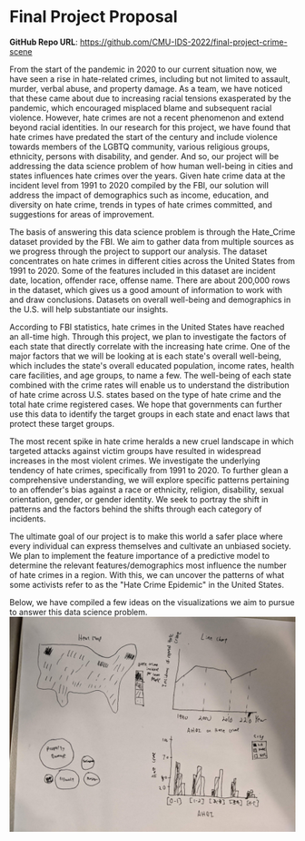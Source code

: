 # Final Project Proposal

**GitHub Repo URL**: https://github.com/CMU-IDS-2022/final-project-crime-scene

From the start of the pandemic in 2020 to our current situation now, we have seen a rise in hate-related crimes, including but not limited to assault, murder, verbal abuse, and property damage. As a team, we have noticed that these came about due to increasing racial tensions exasperated by the pandemic, which encouraged misplaced blame and subsequent racial violence. However, hate crimes are not a recent phenomenon and extend beyond racial identities. In our research for this project, we have found that hate crimes have predated the start of the century and include violence towards members of the LGBTQ community, various religious groups, ethnicity, persons with disability, and gender. And so, our project will be addressing the data science problem of how human well-being in cities and states influences hate crimes over the years. Given hate crime data at the incident level from 1991 to 2020 compiled by the FBI, our solution will address the impact of demographics such as income, education, and diversity on hate crime, trends in types of hate crimes committed, and suggestions for areas of improvement.

The basis of answering this data science problem is through the Hate_Crime dataset provided by the FBI. We aim to gather data from multiple sources as we progress through the project to support our analysis. The dataset concentrates on hate crimes in different cities across the United States from 1991 to 2020. Some of the features included in this dataset are incident date, location, offender race, offense name. There are about 200,000 rows in the dataset, which gives us a good amount of information to work with and draw conclusions. Datasets on overall well-being and demographics in the U.S. will help substantiate our insights. 

According to FBI statistics, hate crimes in the United States have reached an all-time high. Through this project, we plan to investigate the factors of each state that directly correlate with the increasing hate crime. One of the major factors that we will be looking at is each state's overall well-being, which includes the state's overall educated population, income rates, health care facilities, and age groups, to name a few. The well-being of each state combined with the crime rates will enable us to understand the distribution of hate crime across U.S. states based on the type of hate crime and the total hate crime registered cases. We hope that governments can further use this data to identify the target groups in each state and enact laws that protect these target groups.

The most recent spike in hate crime heralds a new cruel landscape in which targeted attacks against victim groups have resulted in widespread increases in the most violent crimes. We investigate the underlying tendency of hate crimes, specifically from 1991 to 2020. To further glean a comprehensive understanding, we will explore specific patterns pertaining to an offender's bias against a race or ethnicity, religion, disability, sexual orientation, gender, or gender identity. We seek to portray the shift in patterns and the factors behind the shifts through each category of incidents. 

The ultimate goal of our project is to make this world a safer place where every individual can express themselves and cultivate an unbiased society. We plan to implement the feature importance of a predictive model to determine the relevant features/demographics most influence the number of hate crimes in a region. With this, we can uncover the patterns of what some activists refer to as the "Hate Crime Epidemic" in the United States.

Below, we have compiled a few ideas on the visualizations we aim to pursue to answer this data science problem. 
![rough sketch of potential ideas to show data](rough_sketches_proposal.jpg)
